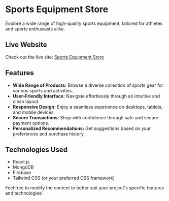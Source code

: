 # Sports Equipment Store

Explore a wide range of high-quality sports equipment, tailored for athletes and sports enthusiasts alike.

## Live Website  
Check out the live site: [Sports Equipment Store](https://sports-equipment-store-7f46d.web.app/)

## Features  
- **Wide Range of Products:** Browse a diverse collection of sports gear for various sports and activities.  
- **User-Friendly Interface:** Navigate effortlessly through an intuitive and clean layout.  
- **Responsive Design:** Enjoy a seamless experience on desktops, tablets, and mobile devices.  
- **Secure Transactions:** Shop with confidence through safe and secure payment options.  
- **Personalized Recommendations:** Get suggestions based on your preferences and purchase history.

## Technologies Used  
- React.js  
- MongoDB
- Firebase  
- Tailwind CSS (or your preferred CSS framework)  
    

Feel free to modify the content to better suit your project's specific features and technologies!

